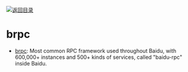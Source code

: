 [![返回目录](https://parg.co/UGo)](https://parg.co/b4z) 
 


# brpc

* [brpc](https://github.com/brpc/brpc): Most common RPC framework used throughout Baidu, with 600,000+ instances and 500+ kinds of services, called "baidu-rpc" inside Baidu.
